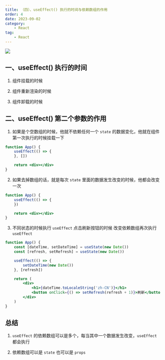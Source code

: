 ```yaml
---
title: （四）、useEffect() 执行的时间与依赖数组的作用
order: 4
date: 2023-09-02
category:
    - React
tag: 
    - React
---
```


![](https://image.zswei.xyz/wj/202309021700967.png)

## 一、useEffect() 执行的时间
1. 组件挂载的时候

2. 组件重新渲染的时候

3. 组件卸载的时候

## 二、useEffect() 第二个参数的作用
1. 如果是个空数组的时候，他就不依赖任何一个 `state` 的数据变化，他就在组件第一次执行的时候挂载一下

```jsx
function App() {
    useEffect(() => {
    }, [])

    return <div></div>
}
```


2. 如果去掉数组的话，就是每次 `state` 里面的数据发生改变的时候，他都会改变一次

```jsx
function App() {
    useEffect(() => {
    })

    return <div></div>
}
```

3. 不同状态的时候执行 `useEffect` 点击刷新按钮的时候 改变依赖数组再次执行 `useEffect`

```jsx
function App() {
    const [dateTime, setDateTime] = useState(new Date())
    const [refresh, setRefresh] = useState(new Date())

    useEffect(() => {
        setDateTime(new Date())
    }, [refresh])

    return (
        <div>
            <h1>{dateTime.toLocaleString('zh-CN')}</h1>
            <button onClick={() => setRefresh(refresh + 1)}>刷新</button>
        </div>
    )
}
```

## 总结
1. `useEffect` 的依赖数组可以是多个，每当其中一个数据发生改变，`useEffect` 都会执行

2. 依赖数组可以是 `state` 也可以是 `props` 
